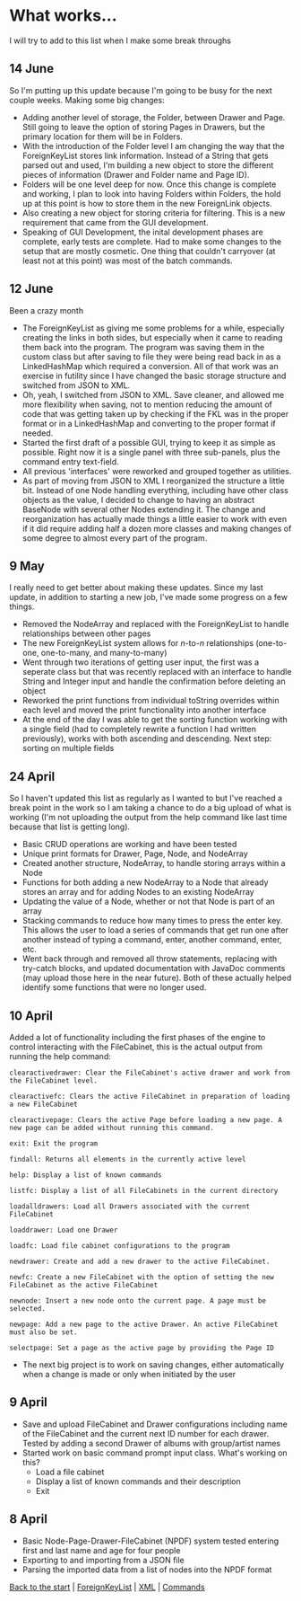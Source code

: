 # What works...

I will try to add to this list when I make some break throughs

## 14 June

So I'm putting up this update because I'm going to be busy for the next couple weeks. Making some big changes:
* Adding another level of storage, the Folder, between Drawer and Page. Still going to leave the option of storing Pages in Drawers, but the primary location for them will be in Folders.
* With the introduction of the Folder level I am changing the way that the ForeignKeyList stores link information. Instead of a String that gets parsed out and used, I'm building a new object to store the different pieces of information (Drawer and Folder name and Page ID).
* Folders will be one level deep for now. Once this change is complete and working, I plan to look into having Folders within Folders, the hold up at this point is how to store them in the new ForeignLink objects.
* Also creating a new object for storing criteria for filtering. This is a new requirement that came from the GUI development.
* Speaking of GUI Development, the inital development phases are complete, early tests are complete. Had to make some changes to the setup that are mostly cosmetic. One thing that couldn't carryover (at least not at this point) was most of the batch commands.

## 12 June

Been a crazy month

* The ForeignKeyList as giving me some problems for a while, especially creating the links in both sides, but 
  especially when it came to reading them back into the program. The program was saving them in the custom
  class but after saving to file they were being read back in as a LinkedHashMap which required a conversion.
  All of that work was an exercise in futility since I have changed the basic storage structure and switched from
  JSON to XML.
* Oh, yeah, I switched from JSON to XML. Save cleaner, and allowed me more flexibility when saving, not to mention 
  reducing the amount of code that was getting taken up by checking if the FKL was in the proper format or in a LinkedHashMap and converting to the proper format if needed.
* Started the first draft of a possible GUI, trying to keep it as simple as possible. Right now it is a single panel with three sub-panels, plus the command entry text-field.
* All previous 'interfaces' were reworked and grouped together as utilities.
* As part of moving from JSON to XML I reorganized the structure a little bit. Instead of one Node handling everything, including have other class objects as the value, I decided to change to having an abstract BaseNode with several other Nodes extending it. The change and reorganization has actually made things a little easier to work with even if it did require adding half a dozen more classes and making changes of some degree to almost every part of the program.

## 9 May

I really need to get better about making these updates. Since my last update, in addition to starting a new job,
I've made some progress on a few things.
   * Removed the NodeArray and replaced with the ForeignKeyList to handle relationships between other pages
   * The new ForeignKeyList system allows for *n*-to-*n* relationships (one-to-one, one-to-many, and many-to-many)
   * Went through two iterations of getting user input, the first was a seperate class but that was recently replaced with an interface to handle String and Integer input and handle the confirmation before deleting an object
   * Reworked the print functions from individual toString overrides within each level and moved the print functionality
   into another interface
   * At the end of the day I was able to get the sorting function working with a single field (had to completely rewrite
   a function I had written previously), works with both ascending and descending. Next step: sorting on multiple fields

## 24 April
So I haven't updated this list as regularly as I wanted to but I've reached a break point in the work so
I am taking a chance to do a big upload of what is working (I'm not uploading the output from the help
command like last time because that list is getting long).
   * Basic CRUD operations are working and have been tested
   * Unique print formats for Drawer, Page, Node, and NodeArray
   * Created another structure, NodeArray, to handle storing arrays within a Node
   * Functions for both adding a new NodeArray to a Node that already stores an array and for adding Nodes to an
   existing NodeArray
   * Updating the value of a Node, whether or not that Node is part of an array
   * Stacking commands to reduce how many times to press the enter key. This allows the user to load a series of commands
   that get run one after another instead of typing a command, enter, another command, enter, etc.
   * Went back through and removed all throw statements, replacing with try-catch blocks, and updated documentation with
   JavaDoc comments (may upload those here in the near future). Both of these actually helped identify some functions
   that were no longer used.

## 10 April
  Added a lot of functionality including the first phases of the engine to control interacting with the FileCabinet, this 
  is the actual output from running the help command:
```
clearactivedrawer: Clear the FileCabinet's active drawer and work from the FileCabinet level.

clearactivefc: Clears the active FileCabinet in preparation of loading a new FileCabinet

clearactivepage: Clears the active Page before loading a new page. A new page can be added without running this command.

exit: Exit the program

findall: Returns all elements in the currently active level

help: Display a list of known commands

listfc: Display a list of all FileCabinets in the current directory

loadalldrawers: Load all Drawers associated with the current FileCabinet

loaddrawer: Load one Drawer

loadfc: Load file cabinet configurations to the program

newdrawer: Create and add a new drawer to the active FileCabinet.

newfc: Create a new FileCabinet with the option of setting the new FileCabinet as the active FileCabinet

newnode: Insert a new node onto the current page. A page must be selected.

newpage: Add a new page to the active Drawer. An active FileCabinet must also be set.

selectpage: Set a page as the active page by providing the Page ID
```
  * The next big project is to work on saving changes, either automatically when a change is made or only when initiated by
  the user

## 9 April
   * Save and upload FileCabinet and Drawer configurations including name of the FileCabinet and the current next ID
   number for each drawer. Tested by adding a second Drawer of albums with group/artist names
   * Started work on basic command prompt input class. What's working on this?
      * Load a file cabinet
      * Display a list of known commands and their description
      * Exit

## 8 April
   * Basic Node-Page-Drawer-FileCabinet (NPDF) system tested entering first and last name and age for four people
   * Exporting to and importing from a JSON file
   * Parsing the imported data from a list of nodes into the NPDF format
      
[Back to the start](readme.md) | [ForeignKeyList](fkl.md) | [XML](xml.md) | [Commands](commands.md)
